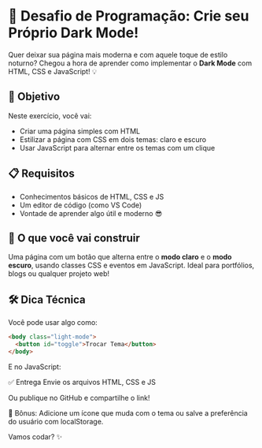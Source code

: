 # 🌙 Desafio de Programação: Crie seu Próprio Dark Mode!

Quer deixar sua página mais moderna e com aquele toque de estilo noturno? Chegou a hora de aprender como implementar o **Dark Mode** com HTML, CSS e JavaScript! 💡

## 🎯 Objetivo

Neste exercício, você vai:

- Criar uma página simples com HTML
- Estilizar a página com CSS em dois temas: claro e escuro
- Usar JavaScript para alternar entre os temas com um clique

## 📋 Requisitos

- Conhecimentos básicos de HTML, CSS e JS
- Um editor de código (como VS Code)
- Vontade de aprender algo útil e moderno 😎

## 🚀 O que você vai construir

Uma página com um botão que alterna entre o **modo claro** e o **modo escuro**, usando classes CSS e eventos em JavaScript. Ideal para portfólios, blogs ou qualquer projeto web!

## 🛠️ Dica Técnica

Você pode usar algo como:

```html
<body class="light-mode">
  <button id="toggle">Trocar Tema</button>
</body>
```

E no JavaScript:

✅ Entrega
Envie os arquivos HTML, CSS e JS

Ou publique no GitHub e compartilhe o link!

📌 Bônus: Adicione um ícone que muda com o tema ou salve a preferência do usuário com localStorage.

Vamos codar? ✨
